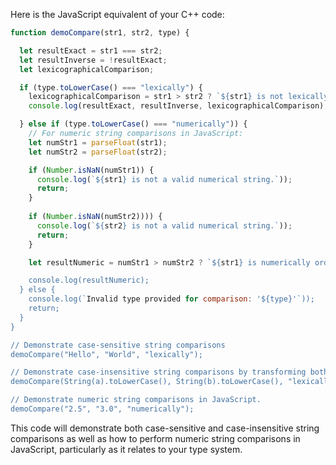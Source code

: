 Here is the JavaScript equivalent of your C++ code:

```JavaScript
function demoCompare(str1, str2, type) {

  let resultExact = str1 === str2;
  let resultInverse = !resultExact;
  let lexicographicalComparison;

  if (type.toLowerCase() === "lexically") {
    lexicographicalComparison = str1 > str2 ? `${str1} is not lexically ordered before ${str2}}` : `${str1} is lexically ordered before ${str2}}`;
    console.log(resultExact, resultInverse, lexicographicalComparison);

  } else if (type.toLowerCase() === "numerically")) {
    // For numeric string comparisons in JavaScript:
    let numStr1 = parseFloat(str1);
    let numStr2 = parseFloat(str2);

    if (Number.isNaN(numStr1)) {
      console.log(`${str1} is not a valid numerical string.`));
      return;
    }
    
    if (Number.isNaN(numStr2)))) {
      console.log(`${str2} is not a valid numerical string.`));
      return;
    }

    let resultNumeric = numStr1 > numStr2 ? `${str1} is numerically ordered after ${str2}}` : (numStr1 < numStr2 ? `${str1} is numerically ordered before ${str2}}` : `${str1} and ${str2} are exactly equal.'});

    console.log(resultNumeric);
  } else {
    console.log(`Invalid type provided for comparison: '${type}'`));
    return;
  }
}

// Demonstrate case-sensitive string comparisons
demoCompare("Hello", "World", "lexically");

// Demonstrate case-insensitive string comparisons by transforming both strings to a common case.
demoCompare(String(a).toLowerCase(), String(b).toLowerCase(), "lexically");

// Demonstrate numeric string comparisons in JavaScript.
demoCompare("2.5", "3.0", "numerically");
```

This code will demonstrate both case-sensitive and case-insensitive string comparisons as well as how to perform numeric string comparisons in JavaScript, particularly as it relates to your type system.
